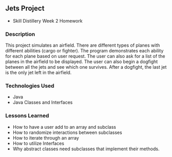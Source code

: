 ## Jets Project

* Skill Distillery Week 2 Homework

### Description
This project simulates an airfield.
There are different types of planes with different abilities (cargo or fighter).
The program demonstrates each ability for each plane based on user request.
The user can also ask for a list of the planes in the airfield to be displayed.
The user can also begin a dogfight between all the jets and see which one survives.
After a dogfight, the last jet is the only jet left in the airfield.


### Technologies Used
* Java
* Java Classes and Interfaces

### Lessons Learned
* How to have a user add to an array and subclass
* How to randomize interactions between subclasses
* How to iterate through an array
* How to utilize Interfaces
* Why abstract classes need subclasses that implement their methods.
